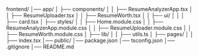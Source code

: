 frontend/
│── app/
│   ├── components/
│   │   ├── ResumeAnalyzerApp.tsx
│   │   ├── ResumeUploader.tsx
│   │   ├── ResumeWorth.tsx
│   │   ├── ui/
│   │   │   ├── card.tsx
│   ├── styles/
│   │   ├── Home.module.css
│   │   ├── ResumeAnalyzerApp.module.css
│   │   ├── ResumeUploader.module.css
│   │   ├── ResumeWorth.module.css
│   ├── lib/
│   │   ├── utils.ts
│   ├── pages/
│   │   ├── index.tsx
│── public/
│── package.json
│── tsconfig.json
│── .gitignore
│── README.md